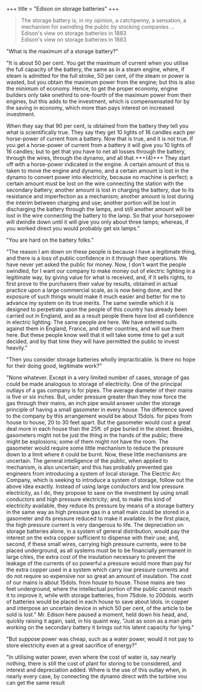 +++
title = "Edison on storage batteries"
+++

> The storage battery is, in my opinion, a catchpenny, a sensation, a mechanism for swindling the public by stocking companies  ... Edison's view on storage batteries in 1883  
> Edison's view on storage batteries in 1883
>

"What is the maximum of a storage battery?"

"It is about 50 per cent. You get the maximum of current when you utilise the full capacity of the battery, the same as in a steam engine, where, if steam is admitted for the full stroke, 50 per cent, of the steam or power is wasted, but you obtain the maximum power from the engine; but this is also the minimum of economy. Hence, to get the proper economy, engine builders only take onethird to one-fourth of the maximum power from their engines, but this adds to the investment, which is compensensated for by the saving in economy, which more than pays interest on increased investment.

When they say that 90 per cent, is obtained from the battery they tell you what is scientifically true. They say they get 10 lights of 16 candles each per horse-power of current from a battery. Now that is true, and it is not true. If you get a horse-power of current from a battery it will give you 10 lights of 16 candles; but to get that you have to net all losses through the battery, through the wires, through the dynamo, and all that.+++(4)+++ They start off with a horse-power indicated in the engine. A certain amount of this is taken to move the engine and dynamo, and a certain amount is lost in the dynamo to convert power into electricity, because no machine is perfect; a certain amount must be lost on the wire connecting the station with the secondary battery; another amount is lost in charging the battery, due to its resistance and imperfection as a mechanism; another amount is lost during the interim between charging and use; another portion will be lost in discharging the battery through the lamps, and still another amount will be lost in the wire connecting the battery to the lamp. So that your horsepower will dwindle down until it will give you only about three lamps; whereas, if you worked direct you would probably get six lamps."

"You are hard on the battery folks."  

"The reason I am down on these people is because I have a legitimate thing, and there is a loss of public confidence in it through their operations. We have never yet asked the public for money. Now, I don't want the people swindled, for I want our company to make money out of electric lighting in a legitimate way, by giving value for what is received, and, if it sells rights, to first prove to the purchasers their value by results, obtained in actual practice upon a large commercial scale, as is now being done, and the exposure of such things would make it much easier and better for me to advance my system on its true merits. The same swindle which it is designed to perpetrate upon the people of this country has already been carried out in England, and as a result people there have lost all confidence in electric lighting. The same people are here. We have entered suits against them in England, France, and other countries, and will sue them here. But these people know well that it will take some time to get a suit decided, and by that time they will have permitted the public to invest heavily."

"Then you consider storage batteries wholly impracticable. Is there no hope for their doing good, legitimate work?"

"None whatever. Except in a very limited number of cases, storage of gas could be made analogous to storage of electricity. One of the principal outlays of a gas company is for pipes. The average diameter of their mains is five or six inches. But, under pressure greater than they now force the gas through their mains, an inch pipe would answer under the storage principle of having a small gasometer in every house. The difference saved to the company by this arrangement would be about 15dols. for pipes from house to house, 20 to 30 feet apart. But the gasometer would cost a great deal more in each house than the 25ft. of pipe buried in the street. Besides, gasometers might not be just the thing in the hands of the public; there might be explosions; some of them might not have the room. The gasometer would require some little mechanism to reduce the pressure down to a limit where it could be burnt. Now, these little mechanisms are uncertain. The general intelligence of the public, when applied to mechanism, is also uncertain; and this has probably prevented gas engineers from introducing a system of local storage. The Electric Arc Company, which is seeking to introduce a system of storage, follow out the above idea exactly. Instead of using large conductors and low pressure electricity, as I do, they propose to save on the investment by using small conductors and high pressure electricity; and, to make this kind of electricity available, they reduce its pressure by means of a storage battery in the same way as high pressure gas in a small main could be stored in a gasometer and its pressure reduced to make it available. In the first place, the high pressure current is very dangerous to life. The depreciation on storage batteries alone, in a system of general distribution, would pay the interest on the extra copper sufficient to dispense with their use; and, second, if these small wires, carrying high pressure currents, were to be placed underground, as all systems must be to be financially permanent in large cities, the extra cost of the insulation necessary to prevent the leakage of the currents of so powerful a pressure would more than pay for the extra copper used in a system which carry low pressure currents and do not require so expensive nor so great an amount of insulation. The cost of our mains is about 15dols. from house to house. Those mains are two feet underground, where the intellectual portion of the public cannot reach it to improve it, while with storage batteries, from 75dole. to 200dols. worth of batteries would be placed in each house to save about Idols. in copper and interpose an uncertain device in which 50 per cent, of the article to be sold is lost." Mr. Edison here paused a moment, held down his head, and, quickly raising it again, said, in his quaint way, "Just as soon as a man gets working on the secondary battery it brings out his latent capacity for lying."

"But suppose power was cheap, such as a water power, would it not pay to store electricity even at a great sacrifice of energy?"

"In utilising water power, even where the cost of water is, say nearly nothing, there is still the cost of plant for storing to be considered, and interest and depreciation added. Where is the use of this outlay when, in nearly every case, by connecting the dynamo direct with the turbine vou can get the same result 